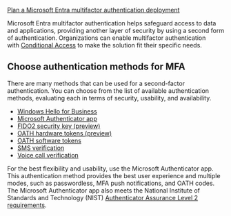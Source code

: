 [Plan a Microsoft Entra multifactor authentication deployment](https://learn.microsoft.com/en-us/entra/identity/authentication/howto-mfa-getstarted)

Microsoft Entra multifactor authentication helps safeguard access to data and applications, providing another layer of security by using a second form of authentication. Organizations can enable multifactor authentication with [Conditional Access](https://learn.microsoft.com/en-us/entra/identity/conditional-access/overview) to make the solution fit their specific needs.

## Choose authentication methods for MFA
There are many methods that can be used for a second-factor authentication. You can choose from the list of available authentication methods, evaluating each in terms of security, usability, and availability.
- [Windows Hello for Business](https://learn.microsoft.com/en-us/windows/security/identity-protection/hello-for-business/hello-overview)
- [Microsoft Authenticator app](https://learn.microsoft.com/en-us/entra/identity/authentication/concept-authentication-authenticator-app)
- [FIDO2 security key (preview)](https://learn.microsoft.com/en-us/entra/identity/authentication/concept-authentication-passwordless#fido2-security-keys)
- [OATH hardware tokens (preview)](https://learn.microsoft.com/en-us/entra/identity/authentication/concept-authentication-oath-tokens#oath-hardware-tokens-preview)
- [OATH software tokens](https://learn.microsoft.com/en-us/entra/identity/authentication/concept-authentication-oath-tokens#oath-software-tokens)
- [SMS verification](https://learn.microsoft.com/en-us/entra/identity/authentication/concept-authentication-phone-options#mobile-phone-verification)
- [Voice call verification](https://learn.microsoft.com/en-us/entra/identity/authentication/concept-authentication-phone-options)

For the best flexibility and usability, use the Microsoft Authenticator app. This authentication method provides the best user experience and multiple modes, such as passwordless, MFA push notifications, and OATH codes. The Microsoft Authenticator app also meets the National Institute of Standards and Technology (NIST) [Authenticator Assurance Level 2 requirements](https://learn.microsoft.com/en-us/entra/standards/nist-authenticator-assurance-level-2).